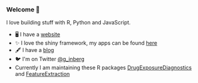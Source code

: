 
<!--
**ginberg/ginberg** is a ✨ _special_ ✨ repository because its `README.md` (this file) appears on your GitHub profile.

Here are some ideas to get you started:

- 🔭 I’m currently working on ...
- 🌱 I’m currently learning ...
- 👯 I’m looking to collaborate on ...
- 🤔 I’m looking for help with ...
- 💬 Ask me about ...
- 📫 How to reach me: ...
- 😄 Pronouns: ...
- ⚡ Fun fact: ...
-->

### Welcome 👋

I love building stuff with R, Python and JavaScript.

- 🖥️ I have a [website](https://gerinberg.com/)
- ✨ I love the shiny framework, my apps can be found [here](https://shiny.gerinberg.com/)
- 🖋️ I have a [blog](https://blog.gerinberg.com/)
- 🐦 I'm on Twitter [@g_inberg](https://twitter.com/g_inberg)
- Currently I am maintaining these R packages [DrugExposureDiagnostics](https://github.com/darwin-eu/DrugExposureDiagnostics) and [FeatureExtraction](https://github.com/OHDSI/FeatureExtraction)
